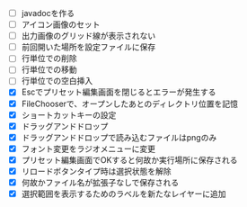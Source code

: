 - [ ] javadocを作る
- [ ] アイコン画像のセット
- [ ] 出力画像のグリッド線が表示されない
- [ ] 前回開いた場所を設定ファイルに保存
- [ ] 行単位での削除
- [ ] 行単位での移動
- [ ] 行単位での空白挿入
- [x] Escでプリセット編集画面を閉じるとエラーが発生する
- [x] FileChooserで、オープンしたあとのディレクトリ位置を記憶
- [x] ショートカットキーの設定
- [x] ドラッグアンドドロップ
- [x] ドラッグアンドドロップで読み込むファイルはpngのみ
- [x] フォント変更をラジオメニューに変更
- [x] プリセット編集画面でOKすると何故か実行場所に保存される
- [x] リロードボタンタイプ時は選択状態を解除
- [x] 何故かファイル名が拡張子なしで保存される
- [x] 選択範囲を表示するためのラベルを新たなレイヤーに追加
